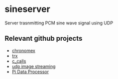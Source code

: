 # sineserver
Server trasnmitting PCM sine wave signal using UDP

## Relevant github projects

  - [chronomex][7b2871d7]
  - [trx][78865759]
  - [c_calls][812df758]
  - [udp image streaming][b7308d0a]
  - [Pi Data Processor][c13fc691]

  [7b2871d7]: https://github.com/chronomex/audionet "chronomex"

  [78865759]: https://github.com/JDat/trx "trx"

  [812df758]: https://github.com/fmorenopino/c_calls "c_calls"

  [b7308d0a]: https://github.com/chenxiaoqino/udp-image-streaming "udp image streaming"

  [c13fc691]: https://github.com/srcinterns/pi-data-processor "pi-data-processor"
